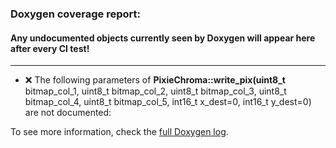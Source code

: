 ### Doxygen coverage report: 
#### Any undocumented objects currently seen by Doxygen will appear here after every CI test!
---------------------------------------------------------
- :x: The following parameters of **PixieChroma::write_pix(uint8_t** bitmap_col_1, uint8_t bitmap_col_2, uint8_t bitmap_col_3, uint8_t bitmap_col_4, uint8_t bitmap_col_5, int16_t x_dest=0, int16_t y_dest=0) are not documented:

To see more information, check the [full Doxygen log](../../../docs/doxy.log).